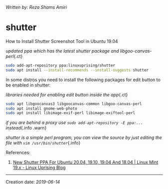 _Written by: Reza Shams Amiri_
# shutter

How to Install Shutter Screenshot Tool in Ubuntu 19.04

_updated ppa which has the latest shutter package and libgoo-canvas-perl_{.ct}
``` sh
sudo add-apt-repository ppa:linuxuprising/shutter
sudo apt install --install-recommends --install-suggests shutter
```

In some distros you need to install the following packages for edit button to be enabled in shutter:

_libraries needed for enabling edit button inside the app_{.ct}
``` sh
sudo apt libgoocanvas3 libgoocanvas-common libgoo-canvas-perl
sudo apt install gnome-web-photo 
sudo apt install libimage-exif-perl libimage-exiftool-perl 
```

_if you are behind a proxy use `sudo add-apt-repository -E ppa:...` instead_{.info .warn}

_shutter is a simple perl program, you can view the source by just editing the file with `vim /usr/bin/shutter`_{.info}

References:
1. [New Shutter PPA For Ubuntu 20.04, 19.10, 19.04 And 18.04 | Linux Mint 19.x - Linux Uprising Blog][NSPFU201110A10LM1XLUB]

* * *
Creation date: _2019-06-14_


[NSPFU201110A10LM1XLUB]: https://www.linuxuprising.com/2018/10/shutter-removed-from-ubuntu-1810-and.html